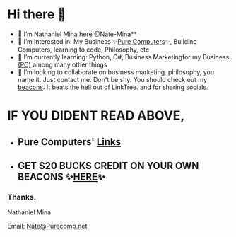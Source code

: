 <!--
**Nate-Mina/Nate-Mina** is a ✨ _special_ ✨ repository because its `README.md` (this file) appears on your GitHub profile.
-->

# Hi there 👋

- 👋 I’m Nathaniel Mina here @Nate-Mina**
- 👀 I’m interested in: My Business ✨[Pure Computers](https://www.PureComp.Net)✨, Building Computers, learning to code, Philosophy, etc
- 🌱 I’m currently learning: Python, C#, Business Marketingfor my Business [(PC)](https://P-C.live) among many other things
- 💞️ I’m looking to collaborate on business marketing. philosophy, you name it. Just contact me. Don't be shy. You should check out my [beacons](https://p-c.live/aboutme). It beats the hell out of LinkTree. and for sharing socials.



#  IF YOU DIDENT READ ABOVE,  

-  Pure Computers' [Links](https://p-c.live/)
    -     
-   GET $20 BUCKS CREDIT ON YOUR OWN BEACONS ✨[HERE](https://beacons.ai/signup?c=p_c)✨
      -


### Thanks.

 Nathaniel Mina
 
Email: Nate@Purecomp.net
